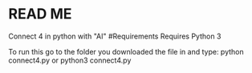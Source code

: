 # READ ME
Connect 4 in python with "AI"
#Requirements
Requires Python 3

To run this go to the folder you downloaded the file in and type:
python connect4.py
or
python3 connect4.py
